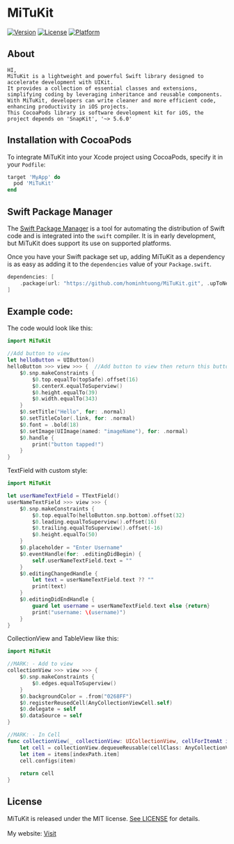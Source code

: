 # MiTuKit
[![Version](https://img.shields.io/cocoapods/v/MiTuKit.svg?style=flat)](https://cocoapods.org/pods/MiTuKit)
[![License](https://img.shields.io/cocoapods/l/MiTuKit.svg?style=flat)](https://cocoapods.org/pods/MiTuKit)
[![Platform](https://img.shields.io/cocoapods/p/MiTuKit.svg?style=flat)](https://cocoapods.org/pods/MiTuKit)

## About
    HI,
    MiTuKit is a lightweight and powerful Swift library designed to accelerate development with UIKit.
    It provides a collection of essential classes and extensions, simplifying coding by leveraging inheritance and reusable components.
    With MiTuKit, developers can write cleaner and more efficient code, enhancing productivity in iOS projects.
    This CocoaPods library is software development kit for iOS, the project depends on 'SnapKit', '~> 5.6.0' 


## Installation with CocoaPods
To integrate MiTuKit into your Xcode project using CocoaPods, specify it in your `Podfile`:

```ruby
target 'MyApp' do
  pod 'MiTuKit'
end
```

## Swift Package Manager

The [Swift Package Manager](https://swift.org/package-manager/) is a tool for automating the distribution of Swift code and is integrated into the `swift` compiler. It is in early development, but MiTuKit does support its use on supported platforms.

Once you have your Swift package set up, adding MiTuKit as a dependency is as easy as adding it to the `dependencies` value of your `Package.swift`.

```swift
dependencies: [
    .package(url: "https://github.com/hominhtuong/MiTuKit.git", .upToNextMajor(from: "1.0.0"))
]
```

## Example code:
The code would look like this:

```swift
import MiTuKit

//Add button to view
let helloButton = UIButton()
helloButton >>> view >>> {  //Add button to view then return this button in block
    $0.snp.makeConstraints {
        $0.top.equalTo(topSafe).offset(16)
        $0.centerX.equalToSuperview()
        $0.height.equalTo(39)
        $0.width.equalTo(343)
    }
    $0.setTitle("Hello", for: .normal)
    $0.setTitleColor(.link, for: .normal)
    $0.font = .bold(18)
    $0.setImage(UIImage(named: "imageName"), for: .normal)
    $0.handle {
        print("button tapped!")
    }
}
```

TextField with custom style:

```swift
import MiTuKit

let userNameTextField = TTextField()
userNameTextField >>> view >>> {
    $0.snp.makeConstraints {
        $0.top.equalTo(helloButton.snp.bottom).offset(32)
        $0.leading.equalToSuperview().offset(16)
        $0.trailing.equalToSuperview().offset(-16)
        $0.height.equalTo(50)
    }
    $0.placeholder = "Enter Username"
    $0.eventHandle(for: .editingDidBegin) {
        self.userNameTextField.text = ""
    }       
    $0.editingChangedHandle {
        let text = userNameTextField.text ?? ""
        print(text)
    }
    $0.editingDidEndHandle {
        guard let username = userNameTextField.text else {return}
        print("username: \(username)")
    }
}

```

CollectionView and TableView like this:

```swift
import MiTuKit

//MARK: - Add to view 
collectionView >>> view >>> {
    $0.snp.makeConstraints {
        $0.edges.equalToSuperview()
    }
    $0.backgroundColor = .from("0268FF")
    $0.registerReusedCell(AnyCollectionViewCell.self)
    $0.delegate = self
    $0.dataSource = self
}

//MARK: - In Cell
func collectionView(_ collectionView: UICollectionView, cellForItemAt indexPath: IndexPath) -> UICollectionViewCell {
    let cell = collectionView.dequeueReusable(cellClass: AnyCollectionViewCell.self, indexPath: indexPath)
    let item = items[indexPath.item]
    cell.configs(item)
    
    return cell
}

```

## License

  MiTuKit is released under the MIT license. [See LICENSE](https://github.com/hominhtuong/MiTuKit/blob/main/LICENSE) for details.  
<br>
My website: [Visit](https://mituultra.com/)

